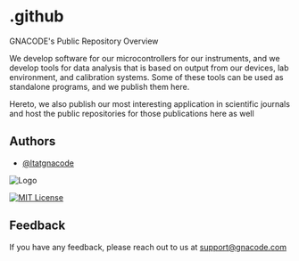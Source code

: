# .github
 GNACODE's Public Repository Overview

We develop software for our microcontrollers for our instruments, and we develop tools for data analysis that is based on output from our devices, lab environment, and calibration systems. Some of these tools can be used as standalone programs, and we publish them here.

Hereto, we also publish our most interesting application in scientific journals and host the public repositories for those publications here as well




## Authors

- [@ltatgnacode](https://www.github.com/ltatgnacode)


![Logo](https://i0.wp.com/gnacode.com/wp-content/uploads/2021/01/MCP-Scarlett-Open.9.png?resize=980%2C653&ssl=1)


[![MIT License](https://img.shields.io/badge/License-MIT-green.svg)](https://choosealicense.com/licenses/mit/)



## Feedback

If you have any feedback, please reach out to us at support@gnacode.com


